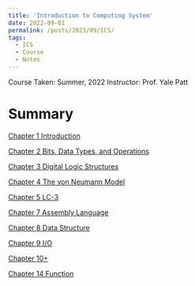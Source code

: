 ```yaml
---
title: 'Introduction to Computing System'
date: 2022-09-01
permalink: /posts/2023/09/ICS/
tags:
  - ICS
  - Course
  - Notes
---
```


Course Taken: Summer, 2022
Instructor: Prof. Yale Patt

# Summary

[Chapter 1 Introduction](2022-09-01-ICS/Chapter%201%20Introduction%20fd86336451194afeb10c6bb4a8b5a1ac.md)

[Chapter 2 Bits, Data Types, and Operations](2022-09-01-ICS/Chapter%202%20Bits,%20Data%20Types,%20and%20Operations%200be9b87449d749b6ad9f42e4e3e3ca6f.md)

[Chapter 3 Digital Logic Structures](2022-09-01-ICS/Chapter%203%20Digital%20Logic%20Structures%2037524a663e1e4dffa970e03c17601dfe.md)

[Chapter 4 The von Neumann Model](2022-09-01-ICS/Chapter%204%20The%20von%20Neumann%20Model%20373214c7543f44178bf23ad98a38e1ab.md)

[Chapter 5 LC-3](2022-09-01-ICS/Chapter%205%20LC-3%204eb41d7ed5d34b4c995342db0ddf028a.md)

[Chapter 7 Assembly Language](2022-09-01-ICS/Chapter%207%20Assembly%20Language%20bad3663802e34e93a058352ae838770b.md)

[Chapter 8 Data Structure](2022-09-01-ICS/Chapter%208%20Data%20Structure%205684a20be8fb4b3fbb4599371a3c2f2d.md)

[Chapter 9 I/O](2022-09-01-ICS/Chapter%209%20I%20O%20502e80aef9c64e17b0eae34d51dcf5c0.md)

[Chapter 10+](2022-09-01-ICS/Chapter%2010+%208c83fa1a14f040b8906bc9e2b80982e3.md)

[Chapter 14 Function](2022-09-01-ICS/Chapter%2014%20Function%20017efae2593c475d9c29b35c7dd60afa.md)


